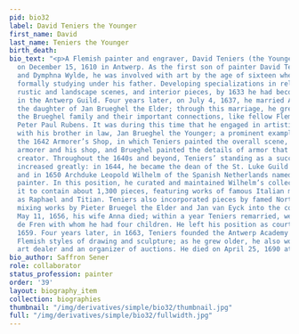 ```yaml
---
pid: bio32
label: David Teniers the Younger
first_name: David
last_name: Teniers the Younger
birth_death:
bio_text: "<p>A Flemish painter and engraver, David Teniers (the Younger) was born
  on December 15, 1610 in Antwerp. As the first son of painter David Teniers the Elder
  and Dymphna Wylde, he was involved with art by the age of sixteen when he began
  formally studying under his father. Developing specializations in religious themes,
  rustic and landscape scenes, and interior pieces, by 1633 he had become a master
  in the Antwerp Guild. Four years later, on July 4, 1637, he married Anna Bruegel,
  the daughter of Jan Brueghel the Elder; through this marriage, he grew close to
  the Brueghel family and their important connections, like fellow Flemish artist
  Peter Paul Rubens. It was during this time that he engaged in artistic collaborations
  with his brother in law, Jan Brueghel the Younger; a prominent example of this is
  the 1642 Armorer’s Shop, in which Teniers painted the overall scene, including the
  armorer and his shop, and Brueghel painted the details of armor that lay near their
  creator. Throughout the 1640s and beyond, Teniers’ standing as a successful artist
  increased greatly: in 1644, he became the dean of the St. Luke Guild in Antwerp
  and in 1650 Archduke Leopold Wilhelm of the Spanish Netherlands named him court
  painter. In this position, he curated and maintained Wilhelm’s collection, expanding
  it to contain about 1,300 pieces, featuring works of famous Italian masters such
  as Raphael and Titian. Teniers also incorporated pieces by famed Northern artists,
  mixing works by Pieter Bruegel the Elder and Jan van Eyck into the collection. On
  May 11, 1656, his wife Anna died; within a year Teniers remarried, wedding Isabella
  de Fren with whom he had four children. He left his position as court painter in
  1659. Four years later, in 1663, Teniers founded the Antwerp Academy to teach students
  Flemish styles of drawing and sculpture; as he grew older, he also worked as an
  art dealer and an organizer of auctions. He died on April 25, 1690 at age 80.</p>"
bio_author: Saffron Sener
role: collaborator
status_profession: painter
order: '39'
layout: biography_item
collection: biographies
thumbnail: "/img/derivatives/simple/bio32/thumbnail.jpg"
full: "/img/derivatives/simple/bio32/fullwidth.jpg"
---
```

